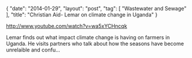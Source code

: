 {
   "date": "2014-01-29",
   "layout": "post",
   "tag": [
      "Wastewater and Sewage"
   ],
   "title": "Christian Aid- Lemar on climate change in Uganda"
}

http://www.youtube.com/watch?v=wa5xYCHncqk  

Lemar finds out what impact climate change is having on farmers in Uganda. He visits partners who talk about how the seasons have become unrelaible and confu...